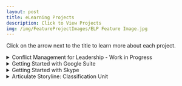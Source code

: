 ```yaml
---
layout: post
title: eLearning Projects
description: Click to View Projects
img: /img/FeatureProjectImages/ELP Feature Image.jpg
---
```


Click on the arrow next to the title to learn more about each project. 

<details>
  <summary> Conflict Management for Leadership - Work in Progress </summary>
  <ul style ="list-style'type:disc">
    <li>After creating my instructor-led version I was inspired to try a twist on a treasure map approach for an eLearning module.</li>
    <li>Problem: Any time people have to work together in a team, conflict is bound to arise. Some team members need outside help to settle the conflict and go to their leadership.</li>
  </ul>
    Files
    <ul style="list-style'type:none">
    <li>
    <a href="/docs/eLearningProjects/ConflictManagement4Leader/Idea Board_Basic Outline.jpg" download> Idea Board/Basic Outline
    </a></li>
    <li>
    <a href="/docs/eLearningProjects/ConflictManagement4Leader/Conflict Management for Leadership eLearning Script.docx" download> Conflict Management for Leadership eLearning Script
    </a></li>
    <li>
    <a href="/docs/eLearningProjects/ConflictManagement4Leader/Image Credits.docx" download> Image Credits
    </a></li>
    </ul>
    <a href=" https://melsuit.github.io/CM4L/story.html" target=""> Click to open Storyline File</a>
</details>

<details>
  <summary> Getting Started with Google Suite </summary>
  <ul style ="list-style'type:disc">
    <li>Redeveloped after school claimed originals that I had used with my teammates.</li>
    <li>Problem: Schools are moving to one-to-one where every student has a computer. Teachers are being told to move their classrooms digitally. A majority of the teachers are unfamiliar with the technology available to them.</li>
    <li>Solution: Bite-size learning presentations that introduce one of the main digital toolset available.</li>
    <li>Technology Used: Microsoft Word, Snag-it (Screen Capture and Screen Recorder), DaVinci Resolve (Audio and Video Editing Software), Articulate 360</li>
  </ul>
    Files
    <ul style="list-style'type:none">
    <li>
    <a href="/docs/eLearningProjects/GettingStartedwithGoogle/Getting Started with Google Suite Project Management Tracker.docx" download> Getting Started with Google Suite Project Management Tracker
    </a></li>
    <li>
    <a href="/docs/eLearningProjects/GettingStartedwithGoogle/Getting Started with Google Suite Storyboard Outline.docx" download> Getting Started with Google Suite Storyboard Outline
    </a></li>
    <li>
    <a href="/docs/eLearningProjects/GettingStartedwithGoogle/Seg 1 Final Script and Screenshot Capture.docx" download> Seg 1 Final Script and Screenshot Capture
    </a></li>
    <li>
    <a href="/docs/eLearningProjects/GettingStartedwithGoogle/Seg 2 Final Script and Screenshot Capture.docx" download> Seg 2 Final Script and Screenshot Capture 
    </a></li>
    <li>
    <a href="/docs/eLearningProjects/GettingStartedwithGoogle/Seg 3 Final Script and Screenshot Capture.docx" download> Seg 3 Final Script and Screenshot Capture
    </a></li>
    <li>
    <a href="/docs/eLearningProjects/GettingStartedwithGoogle/Seg 4 Final Script and Screenshot Capture.docx" download> Seg 4 Final Script and Screenshot Capture
    </a></li>
    <li>
    <a href="/docs/eLearningProjects/GettingStartedwithGoogle/Seg 5 Final Script and Screenshot Capture.docx" download> Seg 5 Final Script and Screenshot Capture
    </a></li>
    <li>
    <a href="/docs/eLearningProjects/GettingStartedwithGoogle/Seg 6 Final Script and Screenshot Capture.docx" download> Seg 6 Final Script and Screenshot Capture
    </a></li>
    </ul>
    <div style="text-align:center;">
    <iframe width="560" height="315" src="https://www.youtube.com/embed/videoseries?list=PLIovqUPKC1W1e2iCOZdP_TAy0IhSDS_-g" frameborder="0" allow="autoplay; encrypted-media" allowfullscreen></iframe>
    </div>
    
</details>

<details>
  <summary> Getting Started with Skype </summary>
  <ul style ="list-style'type:disc">
    <li>Problem: Corporations are moving to new instant messengers that a portion of their employee base does not know how to use.</li>
    <li>Solution: An Instructor-Led training for how to get started with Skype. Includes a Trainer’s guide.</li>
    <li>Results: The three-person demo group became proficient in communicating with Skype and using the features described after watching the training.</li>
    <li>Technology Used: Articulate Storyline, Apowersoft Online Screen Recorder</li>
  </ul>
    Files
    <ul style="list-style'type:none">
    <li>
    <a href="/docs/eLearningProjects/Skype/Getting Started with Skype Articulate eLearning Storyboard.jpg" download> Getting Started with Skype Articulate eLearning Storyboard
    </a></li>
    <li>
    <a href="/docs/eLearningProjects/Skype/Getting Started with Skype Articulate Script.docx" download> Getting Started with Skype Articulate Script
    </a></li>
    </ul>
    <div style="text-align:center;">
    <iframe src=" https://melsuit.github.io/getting-started-with-skype/story.html" scrolling="no" width="500px" height="500px" frameborder="0"></iframe>
    </div>
</details>

<details>
  <summary> Articulate Storyline: Classification Unit </summary>
  <ul style ="list-style'type:disc">
    <li>Originally this was designed for an Instructor-Led class. It is based on the conceptual change model. The conceptual change model helps teachers teach for conceptual change. Student’s misconceptions of a subject are documented at the very beginning of a lesson; during phase one (commit to a position). Students then share their position, during expose beliefs (phase two); this is a type of assessment that will allow the teacher to know where their students stand and how the lesson needs to be tailored through guiding questions to create dissatisfaction with the student’s current views. This dissatisfaction is accomplished during phase three (confront beliefs). This phase generally utilizes an experiment or activity that will allow students to test their beliefs and realize that they are wrong and wonder why, or that they are right and provide support. Once the dissatisfaction is created the model moves into phase four (accommodate the concept). This is where the concept can be introduced through lecture or discussion of what the students observed. Once the students have the basics of the concept then they work on extending the concept, phase five, by going back to the original experiment or activity and working through it with the new understanding. The final phase, go beyond, allows students to apply their knowledge to a completely new problem that is based on the same concept, or a similar one which will transition the students into a new cycle.</li>
    <li>Then the lesson was changed to an eLearning opportunity.</li>
  </ul>
    Files
    <ul style="list-style'type:none">
    </ul>
    <a href=" https://melsuit.github.io/Classification-Unit/story.html" target=""> Click to open Storyline File</a>
</details>